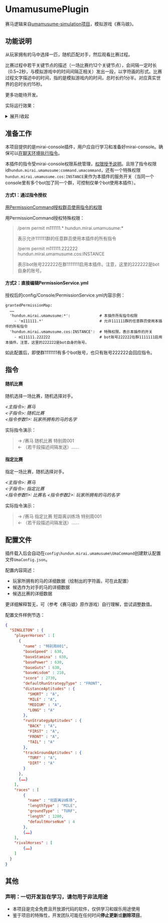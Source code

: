 # UmamusumePlugin

赛马逻辑来自[umamusume-simulation项目](https://github.com/hundun000/umamusume-simulation)，模拟游戏《赛马娘》。

## 功能说明

从玩家拥有的马中选择一匹，随机匹配对手，然后观看比赛过程。

比赛过程中若干关键节点的描述（一场比赛约12个关键节点），会间隔一定时长（0.5~2秒，与模拟游戏中的时间间隔正相关）发出一段，以字符画的形式。比赛过程文字描述中的时间，指的是模拟游戏内的时间，总时长约1分半。对应真实世界的总时长约15秒。

更多功能待开发。

实际运行效果：  
<details>
<summary>展开/收起</summary>

![image](docs/演示.jpg)  

</details>

## 准备工作

本项目提供的是mirai-console插件，用户应自行学习和准备好mirai-console。确保可以[在聊天环境执行指令](https://github.com/project-mirai/chat-command)。

本插件的指令受mirai-console权限系统管理，[权限授予说明](https://github.com/mamoe/mirai/blob/dev/docs/ConsoleTerminal.md#%E5%9C%A8%E7%BE%A4%E8%81%8A%E4%B8%AD%E4%BD%BF%E7%94%A8%E5%91%BD%E4%BB%A4-%E6%9D%83%E9%99%90%E6%8E%88%E4%BA%88)。且除了指令权限id`hundun.mirai.umamusume:command.umacommand`，还有一个特殊权限`hundun.mirai.umamusume.cos:INSTANCE`来作为本插件的服务开关（当同一个console里有多个bot加了同一个群，可控制仅单个bot使用本插件）。

#### 方式1：通过指令授权

[用PermissionCommand授权群员使用指令的权限](https://github.com/mamoe/mirai-console/blob/master/docs/BuiltInCommands.md#%E6%8E%88%E4%BA%88%E4%B8%80%E4%B8%AA%E7%94%A8%E6%88%B7%E6%89%A7%E8%A1%8C%E6%89%80%E6%9C%89%E6%8C%87%E4%BB%A4%E7%9A%84%E6%9D%83%E9%99%90)

用PermissionCommand授权特殊权限：
> /perm permit m111111.* hundun.mirai.umamusume:*
> 
> 表示允许111111群的任意群员使用本插件的所有指令
> 
> /perm permit m111111.222222 hundun.mirai.umamusume.cos:INSTANCE 
> 
> 表示bot账号222222在群1111111启用本插件。注意，这里的222222是bot自身的账号。

#### 方式2：直接编辑PermissionService.yml

授权后的config/Console/PermissionService.yml内容示例：
```
grantedPermissionMap: 
  ……
  'hundun.mirai.umamusume:*':             # 本插件所有指令权限
    - 'm111111.*'                         # 允许111111群的任意群员使用本插件的所有指令
  'hundun.mirai.umamusume.cos:INSTANCE':  # 特殊权限，表示本插件的开关
    - m111111.222222                      # bot账号222222在群1111111启用本插件。注意，这里的222222是bot自身的账号。
```

如此配置后，即使群1111111有多个bot账号，也只有账号222222会回应指令。

## 指令

#### 随机比赛

随机选择一场比赛，随机选择对手。

*<主指令>: 赛马*  
*<子指令>: 随机比赛*  
*<指令参数1>: 玩家所拥有的马的名字*

实际指令演示：  
>  -> /赛马 随机比赛 特别周001  
>  <- （若干段描述间隔发送）……

#### 指定比赛

指定一场比赛，随机选择对手。

*<主指令>: 赛马*  
*<子指令>: 指定比赛*  
*<指令参数1>: 比赛名*
*<指令参数2>: 玩家所拥有的马的名字*

实际指令演示：  
>  -> /赛马 指定比赛 短距离训练场 特别周001  
>  <- （若干段描述间隔发送）……

## 配置文件

插件载入后会自动在`config\hundun.mirai.umamusume\UmaCommand`创建默认配置文件`UmaConfig.json`。

配置内容简述：

-  玩家所拥有的马的详细数据（绘制出的字符画，可在此配置）
- 候选作为对手的马的详细数据
- 候选比赛的详细数据


更详细解释暂无，可（参考《赛马娘》原作游戏）自行理解，尝试调整数值。

配置文件样例节选：  
```json
{
  "SINGLETON" : {
    "playerHorses" : [ 
      {
        "name" : "特别周001",
        "baseSpeed" : 630,
        "baseStamina" : 630,
        "basePower" : 630,
        "baseGuts" : 630,
        "baseWisdom" : 210,
        "score" : 2730,
        "defaultRunStrategyType" : "FRONT",
        "distanceAptitudes" : {
          "SHORT" : "A",
          "MILE" : "A",
          "MEDIUM" : "A",
          "LONG" : "A"
        },
        "runStrategyAptitudes" : {
          "BACK" : "A",
          "FIRST" : "A",
          "FRONT" : "A",
          "TAIL" : "A"
        },
        "trackGroundAptitudes" : {
          "TURF" : "A",
          "DIRT" : "A"
        }
      },
      {……} 
    ],
    "races" : [
        {
          "name" : "短距离训练场",
          "lengthType" : "MILE",
          "groundType" : "TURF",
          "length" : 1200,
          "defaultHorseNum" : 4
        },
        {……}
    ],
    "rivalHorses" : [ 
        {……}
    ]
  }
}
```

## 其他

### 声明：一切开发旨在学习，请勿用于非法用途

- 本项目是完全免费且开放源代码的软件，仅供学习和娱乐用途使用
- 鉴于项目的特殊性，开发团队可能在任何时间**停止更新**或**删除项目**。